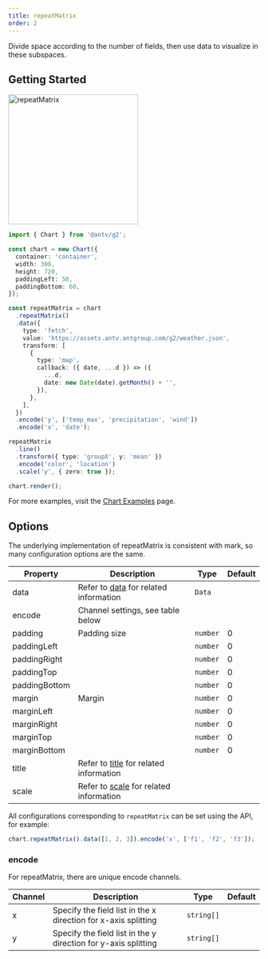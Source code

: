 ```yaml
---
title: repeatMatrix
order: 2
---
```


Divide space according to the number of fields, then use data to visualize in these subspaces.

## Getting Started

<img alt="repeatMatrix" src="https://mdn.alipayobjects.com/mdn/huamei_qa8qxu/afts/img/A*MhTMTrLKT5UAAAAAAAAAAAAADmJ7AQ" width="260" />

```ts
import { Chart } from '@antv/g2';

const chart = new Chart({
  container: 'container',
  width: 300,
  height: 720,
  paddingLeft: 50,
  paddingBottom: 60,
});

const repeatMatrix = chart
  .repeatMatrix()
  .data({
    type: 'fetch',
    value: 'https://assets.antv.antgroup.com/g2/weather.json',
    transform: [
      {
        type: 'map',
        callback: ({ date, ...d }) => ({
          ...d,
          date: new Date(date).getMonth() + '',
        }),
      },
    ],
  })
  .encode('y', ['temp_max', 'precipitation', 'wind'])
  .encode('x', 'date');

repeatMatrix
  .line()
  .transform({ type: 'groupX', y: 'mean' })
  .encode('color', 'location')
  .scale('y', { zero: true });

chart.render();
```

For more examples, visit the [Chart Examples](/en/examples) page.

## Options

The underlying implementation of repeatMatrix is consistent with mark, so many configuration options are the same.

| Property      | Description                                                                      | Type     | Default |
| ------------- | -------------------------------------------------------------------------------- | -------- | ------- |
| data          | Refer to [data](/en/manual/core/data/overview) for related information          | `Data`   |         |
| encode        | Channel settings, see table below                                               |          |         |
| padding       | Padding size                                                                     | `number` | 0       |
| paddingLeft   |                                                                                  | `number` | 0       |
| paddingRight  |                                                                                  | `number` | 0       |
| paddingTop    |                                                                                  | `number` | 0       |
| paddingBottom |                                                                                  | `number` | 0       |
| margin        | Margin                                                                           | `number` | 0       |
| marginLeft    |                                                                                  | `number` | 0       |
| marginRight   |                                                                                  | `number` | 0       |
| marginTop     |                                                                                  | `number` | 0       |
| marginBottom  |                                                                                  | `number` | 0       |
| title         | Refer to [title](/en/manual/component/title) for related information            |          |         |
| scale         | Refer to [scale](/en/manual/core/scale/overview) for related information        |          |         |

All configurations corresponding to `repeatMatrix` can be set using the API, for example:

```ts
chart.repeatMatrix().data([1, 2, 3]).encode('x', ['f1', 'f2', 'f3']);
```

### encode

For repeatMatrix, there are unique encode channels.

| Channel | Description                                                     | Type       | Default |
| ------- | --------------------------------------------------------------- | ---------- | ------- |
| x       | Specify the field list in the x direction for x-axis splitting | `string[]` |         |
| y       | Specify the field list in the y direction for y-axis splitting | `string[]` |         |
